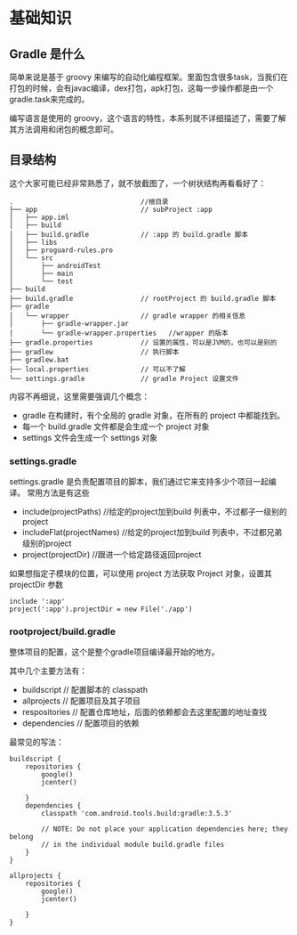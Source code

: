 # 基础知识

## Gradle 是什么

简单来说是基于 groovy 来编写的自动化编程框架。里面包含很多task，当我们在打包的时候，会有javac编译，dex打包，apk打包，这每一步操作都是由一个gradle.task来完成的。

编写语言是使用的 groovy，这个语言的特性，本系列就不详细描述了，需要了解其方法调用和闭包的概念即可。

## 目录结构

这个大家可能已经非常熟悉了，就不放截图了，一个树状结构再看看好了：
```
.                                //根目录
├── app                          // subProject :app
│   ├── app.iml
│   ├── build
│   ├── build.gradle             // :app 的 build.gradle 脚本
│   ├── libs
│   ├── proguard-rules.pro
│   └── src
│       ├── androidTest
│       ├── main
│       └── test
├── build
├── build.gradle                 // rootProject 的 build.gradle 脚本
├── gradle                      
│   └── wrapper                  // gradle wrapper 的相关信息
│       ├── gradle-wrapper.jar
│       └── gradle-wrapper.properties   //wrapper 的版本
├── gradle.properties            // 设置的属性，可以是JVM的，也可以是别的
├── gradlew                      // 执行脚本
├── gradlew.bat
├── local.properties             // 可以不了解
└── settings.gradle              // gradle Project 设置文件
```

内容不再细说，这里需要强调几个概念：
- gradle 在构建时，有个全局的 gradle 对象，在所有的 project 中都能找到。
- 每一个 build.gradle 文件都是会生成一个 project 对象
- settings 文件会生成一个 settings 对象

### settings.gradle

settings.gradle 是负责配置项目的脚本，我们通过它来支持多少个项目一起编译。
常用方法是有这些
- include(projectPaths)          //给定的project加到build 列表中，不过都子一级别的project
- includeFlat(projectNames)      //给定的project加到build 列表中，不过都兄弟级别的project
- project(projectDir)            //跟进一个给定路径返回project


如果想指定子模块的位置，可以使用 project 方法获取 Project 对象，设置其 projectDir 参数
```
include ':app'
project(':app').projectDir = new File('./app')
```

### rootproject/build.gradle

整体项目的配置，这个是整个gradle项目编译最开始的地方。

其中几个主要方法有：

- buildscript // 配置脚本的 classpath
- allprojects // 配置项目及其子项目
- respositories // 配置仓库地址，后面的依赖都会去这里配置的地址查找
- dependencies // 配置项目的依赖

最常见的写法：
```
buildscript {
    repositories {
        google()
        jcenter()
        
    }
    dependencies {
        classpath 'com.android.tools.build:gradle:3.5.3'
        
        // NOTE: Do not place your application dependencies here; they belong
        // in the individual module build.gradle files
    }
}

allprojects {
    repositories {
        google()
        jcenter()
        
    }
}
```



